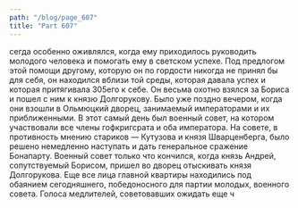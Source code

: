 ```yaml
---
path: "/blog/page_607"
title: "Part 607"
---
```


сегда особенно оживлялся, когда ему приходилось руководить молодого человека и помогать ему в светском успехе. Под предлогом этой помощи другому, которую он по гордости никогда не принял бы для себя, он находился вблизи той среды, которая давала успех и которая притягивала 305его к себе. Он весьма охотно взялся за Бориса и пошел с ним к князю Долгорукову.
Было уже поздно вечером, когда они взошли в Ольмюцкий дворец, занимаемый императорами и их приближенными.
В этот самый день был военный совет, на котором участвовали все члены гофкригсрата и оба императора. На совете, в противность мнению стариков — Кутузова и князя Шварценберга, было решено немедленно наступать и дать генеральное сражение Бонапарту. Военный совет только что кончился, когда князь Андрей, сопутствуемый Борисом, пришел во дворец отыскивать князя Долгорукова. Еще все лица главной квартиры находились под обаянием сегодняшнего, победоносного для партии молодых, военного совета. Голоса медлителей, советовавших ожидать еще ч
